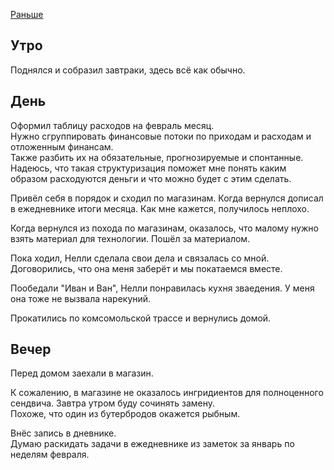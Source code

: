 [Раньше](2020.02.01.md)
## Утро
Поднялся и собразил завтраки, здесь всё как обычно.
## День
Оформил таблицу расходов на февраль месяц.  
Нужно сгруппировать финансовые потоки по приходам и расходам и отложенным финансам.  
Также разбить их на обязательные, прогнозируемые и спонтанные. Надеюсь, что такая структуризация поможет мне понять каким образом расходуются деньги и что можно будет с этим сделать.

Привёл себя в порядок и сходил по магазинам.
Когда вернулся дописал в ежедневнике итоги месяца. Как мне кажется, получилось неплохо.

Когда вернулся из похода по магазинам, оказалось, что малому нужно взять материал для технологии. Пошёл за материалом.

Пока ходил, Нелли сделала свои дела и связалась со мной. Договорились, что она меня заберёт и мы покатаемся вместе.

Пообедали "Иван и Ван", Нелли понравилась кухня зваедения. У меня она тоже не вызвала нарекуний.

Прокатились по комсомольской трассе и вернулись домой.
## Вечер
Перед домом заехали в магазин.

К сожалению, в магазине не оказалось ингридиентов для полноценного сендвича. Завтра утром буду сочинять замену.  
Похоже, что один из бутербродов окажется рыбным.

Внёс запись в дневнике.  
Думаю раскидать задачи в ежедневнике из заметок за январь по неделям февраля.